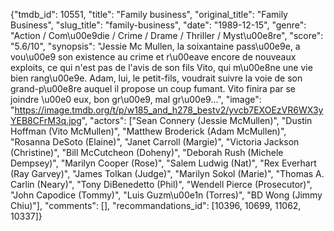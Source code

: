 {"tmdb_id": 10551, "title": "Family business", "original_title": "Family Business", "slug_title": "family-business", "date": "1989-12-15", "genre": "Action / Com\u00e9die / Crime / Drame / Thriller / Myst\u00e8re", "score": "5.6/10", "synopsis": "Jessie Mc Mullen, la soixantaine pass\u00e9e, a vou\u00e9 son existence au crime et r\u00eave encore de nouveaux exploits, ce qui n'est pas de l'avis de son fils Vito, qui m\u00e8ne une vie bien rang\u00e9e. Adam, lui, le petit-fils, voudrait suivre la voie de son grand-p\u00e8re auquel il propose un coup fumant. Vito finira par se joindre \u00e0 eux, bon gr\u00e9, mal gr\u00e9...", "image": "https://image.tmdb.org/t/p/w185_and_h278_bestv2/yvcb7EXOEzVR6WX3yYEB8CFrM3q.jpg", "actors": ["Sean Connery (Jessie McMullen)", "Dustin Hoffman (Vito McMullen)", "Matthew Broderick (Adam McMullen)", "Rosanna DeSoto (Elaine)", "Janet Carroll (Margie)", "Victoria Jackson (Christine)", "Bill McCutcheon (Doheny)", "Deborah Rush (Michele Dempsey)", "Marilyn Cooper (Rose)", "Salem Ludwig (Nat)", "Rex Everhart (Ray Garvey)", "James Tolkan (Judge)", "Marilyn Sokol (Marie)", "Thomas A. Carlin (Neary)", "Tony DiBenedetto (Phil)", "Wendell Pierce (Prosecutor)", "John Capodice (Tommy)", "Luis Guzm\u00e1n (Torres)", "BD Wong (Jimmy Chiu)"], "comments": [], "recommandations_id": [10396, 10699, 11062, 10337]}